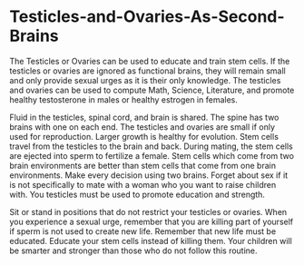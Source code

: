 # Testicles-and-Ovaries-As-Second-Brains
The Testicles or Ovaries can be used to educate and train stem cells. If the testicles or ovaries are ignored as functional brains, they will remain small and only provide sexual urges as it is their only knowledge. The testicles and ovaries can be used to compute Math, Science, Literature, and promote healthy testosterone in males or healthy estrogen in females.

Fluid in the testicles, spinal cord, and brain is shared.
The spine has two brains with one on each end.
The testicles and ovaries are small if only used for reproduction.
Larger growth is healthy for evolution.
Stem cells travel from the testicles to the brain and back.
During mating, the stem cells are ejected into sperm to fertilize a female.
Stem cells which come from two brain environments are better than stem cells that come from one brain environments.
Make every decision using two brains.
Forget about sex if it is not specifically to mate with a woman who you want to raise children with.
You testicles must be used to promote education and strength.

Sit or stand in positions that do not restrict your testicles or ovaries.
When you experience a sexual urge, remember that you are killing part of yourself if sperm is not used to create new life.
Remember that new life must be educated. Educate your stem cells instead of killing them.
Your children will be smarter and stronger than those who do not follow this routine.
